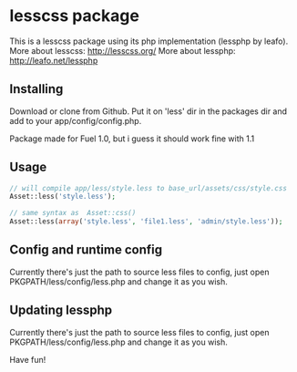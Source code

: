 # lesscss package

This is a lesscss package using its php implementation (lessphp by leafo).
More about lesscss: http://lesscss.org/
More about lessphp: http://leafo.net/lessphp

## Installing

Download or clone from Github. Put it on 'less' dir in the packages dir and add to your app/config/config.php.

Package made for Fuel 1.0, but i guess it should work fine with 1.1

## Usage

```php
// will compile app/less/style.less to base_url/assets/css/style.css
Asset::less('style.less');

// same syntax as  Asset::css()
Asset::less(array('style.less', 'file1.less', 'admin/style.less'));
```

## Config and runtime config

Currently there's just the path to source less files to config, just open PKGPATH/less/config/less.php and change it as you wish.

## Updating lessphp

Currently there's just the path to source less files to config, just open PKGPATH/less/config/less.php and change it as you wish.

Have fun!